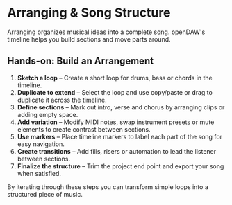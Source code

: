 # Arranging & Song Structure

Arranging organizes musical ideas into a complete song. openDAW's timeline helps you build sections and move parts around.

## Hands-on: Build an Arrangement

1. **Sketch a loop** – Create a short loop for drums, bass or chords in the timeline.
2. **Duplicate to extend** – Select the loop and use copy/paste or drag to duplicate it across the timeline.
3. **Define sections** – Mark out intro, verse and chorus by arranging clips or adding empty space.
4. **Add variation** – Modify MIDI notes, swap instrument presets or mute elements to create contrast between sections.
5. **Use markers** – Place timeline markers to label each part of the song for easy navigation.
6. **Create transitions** – Add fills, risers or automation to lead the listener between sections.
7. **Finalize the structure** – Trim the project end point and export your song when satisfied.

By iterating through these steps you can transform simple loops into a structured piece of music.
